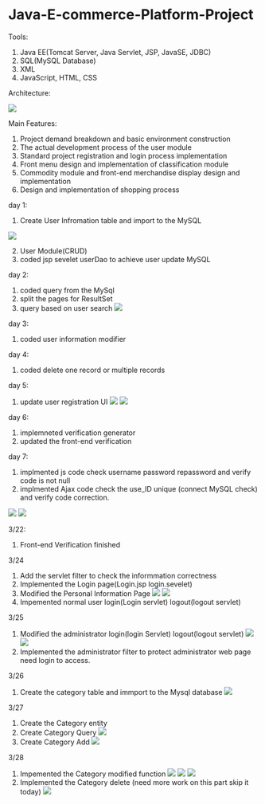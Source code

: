 # Java-E-commerce-Platform-Project

Tools:
1. Java EE(Tomcat Server, Java Servlet, JSP, JavaSE, JDBC)
2. SQL(MySQL Database)
3. XML
4. JavaScript, HTML, CSS

Architecture:

![](README_files/1.png)


Main Features:
1. Project demand breakdown and basic environment construction
2. The actual development process of the user module
3. Standard project registration and login process implementation
4. Front menu design and implementation of classification module
5. Commodity module and front-end merchandise display design and implementation
6. Design and implementation of shopping process



day 1:
1. Create User Infromation table and import to the MySQL 

![](README_files/3.jpg)

2. User Module(CRUD)
3. coded jsp sevelet userDao to achieve user update MySQL

day 2:
1. coded query from the MySql
2. split the pages for ResultSet
3. query based on user search
![](README_files/10.jpg)

day 3:
1. coded user information modifier

day 4:
1. coded delete one record or multiple records

day 5:
1. update user registration UI
![](README_files/1.jpg)
![](README_files/2.jpg)


day 6:
1. implemneted verification generator
2. updated the front-end verification

day 7:
1. implmented js code check username password repassword and verify code is not null
2. implmented Ajax code check the use_ID unique (connect MySQL check) and verify code correction.

![](README_files/4.jpg)
![](README_files/5.jpg)

3/22:
1. Front-end Verification finished

3/24
1. Add the servlet filter to check the informmation correctness
2. Implemented the Login page(Login.jsp login.sevelet)
3. Modified the Personal Information Page
![](README_files/6.jpg)
![](README_files/7.jpg)
4. Impemented normal user login(Login servlet) logout(logout servlet)

3/25
1. Modified the administrator login(login Servlet) logout(logout servlet)
![](README_files/8.jpg)
![](README_files/9.jpg)
2. Implemented the administrator filter to protect administrator web page need login to access.

3/26
1. Create the category table and immport to the Mysql database
![](README_files/11.jpg)

3/27
1. Create the Category entity
2. Create Category Query
![](README_files/12.jpg)
3. Create Category Add
![](README_files/13.jpg)

3/28
1. Impemented the Category modified function
![](README_files/14.jpg)
![](README_files/15.jpg)
![](README_files/16.jpg)
2. Implemented the Category delete (need more work on this part skip it today) 
![](README_files/17.jpg)